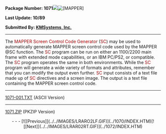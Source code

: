 <x-sas-window top="186" bottom="768" left="28" right="558">



<b>Package Number: 1071</b>![](../../IMAGES/OS2200.JPG)![[MAPPER]](../../IMAGES/MAPPER.JPG)


<b>Last Update: 10/89</b>


<b>Submitted By: [KMSystems,
Inc.](http://www.kmsys.com/)</b>


&#10;
- - -
The <font color="#AF0000">MAPPER Screen Control Code Generator
</font>(<font color="#AF0000">SC</font>) may be used to automatically
generate MAPPER screen control code used by the MAPPER @SC function.
The <font color="#AF0000">SC</font> program can be run on either an
1100/2200 main frame with extended mode capabilities, or an IBM
PC/PS2, or compatible. The <font color="#AF0000">SC</font> program
operates the same in both environments. While the <font color="#AF0000">SC</font> program will generate a wide variety of
formats and attributes, remember that you can modify the output even
further. <font color="#AF0000">SC</font> input consists of a text
file made up of <font color="#AF0000">SC</font> directives and a
screen image. The output is a text file containing the MAPPER screen
control code.


&#10;
- - -
[1071-001.TXT](1071-001.TXT)
(ASCII Version)


&#10;
- - -
[1071.ZIP](1071.ZIP)
(PKZIP Version)

<center>
- - -
[![[Previous]](../../IMAGES/LRARO2LF.GIF)](../1070/INDEX.HTM)[![[Next]](../../IMAGES/LRAR02RT.GIF)](../1072/INDEX.HTM)
</center>


</x-sas-window>